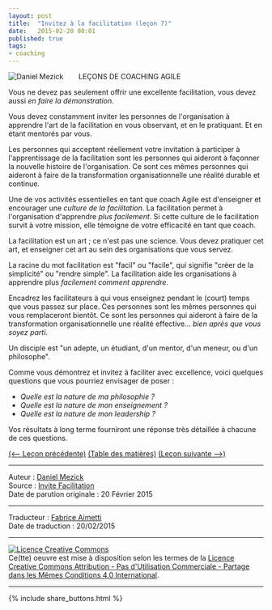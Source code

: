 ```yaml
---
layout: post
title:  "Invitez à la facilitation (leçon 7)"
date:   2015-02-20 00:01
published: true
tags:
- coaching
---
```


<div align="left" style="float:left; padding-right:30px" >
  <img title="Daniel Mezick" src="{{ site.url }}assets/daniel_mezick/daniel-mezick-001.png" />
</div>
LEÇONS DE COACHING AGILE

Vous ne devez pas seulement offrir une excellente facilitation, vous devez aussi _en faire la démonstration_.

Vous devez constamment inviter les personnes de l'organisation à apprendre l'art de la facilitation en vous observant, et en le pratiquant. Et en étant mentorés par vous.

Les personnes qui acceptent réellement votre invitation à participer à l'apprentissage de la facilitation sont les personnes qui aideront à façonner la nouvelle histoire de l'organisation. Ce sont ces mêmes personnes qui aideront à faire de la transformation organisationnelle une réalité durable et continue.

Une de vos activités essentielles en tant que coach Agile est d'enseigner et encourager une _culture de la facilitation_. La facilitation permet à l'organisation d'apprendre _plus facilement_. Si cette culture de le facilitation survit à votre mission, elle témoigne de votre efficacité en tant que coach.

La facilitation est un art ; ce n'est pas une science. Vous devez pratiquer cet art, et enseigner cet art au sein des organisations que vous servez.

La racine du mot facilitation est "facil" ou "facile", qui signifie "créer de la simplicité" ou "rendre simple". La facilitation aide les organisations à apprendre plus _facilement comment apprendre_.

Encadrez les facilitateurs à qui vous enseignez pendant le (court) temps que vous passez sur place. Ces personnes sont les mêmes personnes qui vous remplaceront bientôt. Ce sont les personnes qui aideront à faire de la transformation organisationnelle une réalité effective... _bien après que vous soyez parti_.

Un disciple est "un adepte, un étudiant, d'un mentor, d'un meneur, ou d'un philosophe".

Comme vous démontrez et invitez à faciliter avec excellence, voici quelques questions que vous pourriez envisager de poser :

* _Quelle est la nature de ma philosophie ?_
* _Quelle est la nature de mon enseignement ?_
* _Quelle est la nature de mon leadership ?_


Vos résultats à long terme fourniront une réponse très détaillée à chacune de ces questions.


[(<-- Leçon précédente)](http://www.les-traducteurs-agiles.org/2015/02/19/votre-style-autoritaire-tue-l-auto-organisation-lecon-6.html) [(Table des matières)](http://www.les-traducteurs-agiles.org/2015/02/15/lecons-de-coaching.html) [(Leçon suivante -->)](http://www.les-traducteurs-agiles.org/2015/02/22/les-pratiques-changent-pas-les-principes-lecon-8.html)  

---
Auteur : [Daniel Mezick](https://twitter.com/DanielMezick)  
Source : [Invite Facilitation](http://newtechusa.net/agile/invite-facilitation/)  
Date de parution originale : 20 Février 2015  

---
Traducteur : [Fabrice Aimetti](http://www.fabrice-aimetti.fr/)  
Date de traduction : 20/02/2015  

---

<a rel="license" href="http://creativecommons.org/licenses/by-nc-sa/4.0/"><img alt="Licence Creative Commons" style="border-width:0" src="http://i.creativecommons.org/l/by-nc-sa/4.0/88x31.png" /></a><br />Ce(tte) oeuvre est mise à disposition selon les termes de la <a rel="license" href="http://creativecommons.org/licenses/by-nc-sa/4.0/">Licence Creative Commons Attribution - Pas d'Utilisation Commerciale - Partage dans les Mêmes Conditions 4.0 International</a>.

---

{% include share_buttons.html %}
